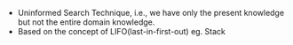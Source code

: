 - Uninformed Search Technique, i.e., we have only the present knowledge but not the entire domain knowledge.
- Based on the concept of LIFO(last-in-first-out) eg. Stack
